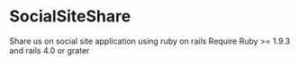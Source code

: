 # SocialSiteShare
Share us on social site application using ruby on rails 
Require Ruby >= 1.9.3 and rails 4.0 or grater
